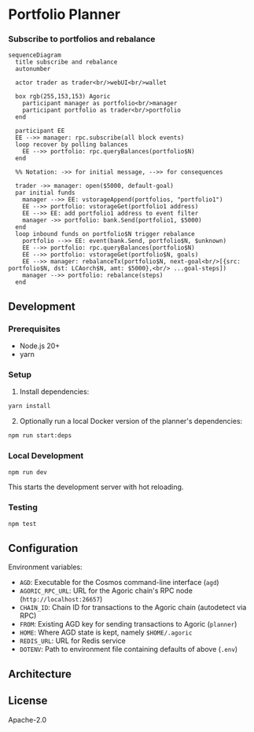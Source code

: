 # Portfolio Planner

### Subscribe to portfolios and rebalance

```mermaid
sequenceDiagram
  title subscribe and rebalance
  autonumber

  actor trader as trader<br/>webUI<br/>wallet

  box rgb(255,153,153) Agoric
    participant manager as portfolio<br/>manager
    participant portfolio as trader<br/>portfolio
  end

  participant EE
  EE -->> manager: rpc.subscribe(all block events)
  loop recover by polling balances
    EE -->> portfolio: rpc.queryBalances(portfolio$N)
  end

  %% Notation: ->> for initial message, -->> for consequences

  trader ->> manager: open($5000, default-goal)
  par initial funds
    manager -->> EE: vstorageAppend(portfolios, "portfolio1")
    EE -->> portfolio: vstorageGet(portfolio1 address)
    EE -->> EE: add portfolio1 address to event filter
    manager ->> portfolio: bank.Send(portfolio1, $5000)
  end
  loop inbound funds on portfolio$N trigger rebalance
    portfolio -->> EE: event(bank.Send, portfolio$N, $unknown)
    EE -->> portfolio: rpc.queryBalances(portfolio$N)
    EE -->> portfolio: vstorageGet(portfolio$N, goals)
    EE -->> manager: rebalanceTx(portfolio$N, next-goal<br/>[{src: portfolio$N, dst: LCAorch$N, amt: $5000},<br/> ...goal-steps])
    manager -->> portfolio: rebalance(steps)
  end
```

## Development

### Prerequisites

- Node.js 20+
- yarn

### Setup

1. Install dependencies:
```bash
yarn install
```
2. Optionally run a local Docker version of the planner's dependencies:
```bash
npm run start:deps
```

### Local Development

```bash
npm run dev
```

This starts the development server with hot reloading.

### Testing

```bash
npm test
```

## Configuration

Environment variables:

- `AGD`: Executable for the Cosmos command-line interface (`agd`)
- `AGORIC_RPC_URL`: URL for the Agoric chain's RPC node (`http://localhost:26657`)
- `CHAIN_ID`: Chain ID for transactions to the Agoric chain (autodetect via RPC)
- `FROM`: Existing AGD key for sending transactions to Agoric (`planner`)
- `HOME`: Where AGD state is kept, namely `$HOME/.agoric`
- `REDIS_URL`: URL for Redis service
- `DOTENV`: Path to environment file containing defaults of above (`.env`)

## Architecture



## License

Apache-2.0
